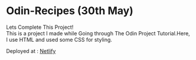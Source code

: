 # Odin-Recipes (30th May)<br>
Lets Complete This Project!<br>
This is a project I made while Going through The Odin Project Tutorial.Here, I use HTML and used some CSS for styling.<br>

Deployed at : <a href="odin-project-shadowy.netlify.app">Netlify</a>